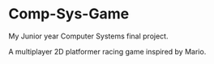 # Comp-Sys-Game
My Junior year Computer Systems final project.

A multiplayer 2D platformer racing game inspired by Mario.
